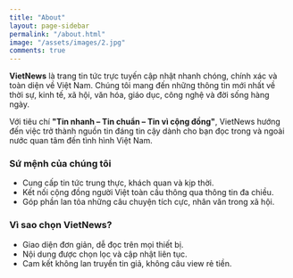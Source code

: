 ```yaml
---
title: "About"
layout: page-sidebar
permalink: "/about.html"
image: "/assets/images/2.jpg"
comments: true
---
```

**VietNews** là trang tin tức trực tuyến cập nhật nhanh chóng, chính xác và toàn diện về Việt Nam. Chúng tôi mang đến những thông tin mới nhất về thời sự, kinh tế, xã hội, văn hóa, giáo dục, công nghệ và đời sống hàng ngày.

Với tiêu chí **"Tin nhanh – Tin chuẩn – Tin vì cộng đồng"**, VietNews hướng đến việc trở thành nguồn tin đáng tin cậy dành cho bạn đọc trong và ngoài nước quan tâm đến tình hình Việt Nam.

### Sứ mệnh của chúng tôi

* Cung cấp tin tức trung thực, khách quan và kịp thời.
* Kết nối cộng đồng người Việt toàn cầu thông qua thông tin đa chiều.
* Góp phần lan tỏa những câu chuyện tích cực, nhân văn trong xã hội.

### Vì sao chọn VietNews?

* Giao diện đơn giản, dễ đọc trên mọi thiết bị.
* Nội dung được chọn lọc và cập nhật liên tục.
* Cam kết không lan truyền tin giả, không câu view rẻ tiền.

